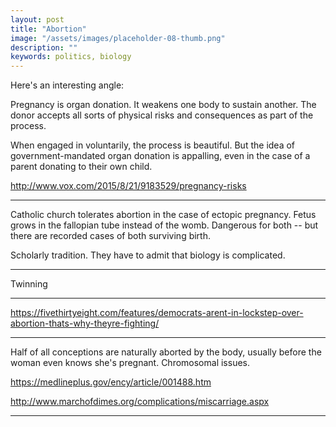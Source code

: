 ```yaml
---
layout: post
title: "Abortion"
image: "/assets/images/placeholder-08-thumb.png"
description: ""
keywords: politics, biology
---
```


Here's an interesting angle:

Pregnancy is organ donation. It weakens one body to sustain another. The donor accepts all sorts of physical risks and consequences as part of the process.

When engaged in voluntarily, the process is beautiful. But the idea of government-mandated organ donation is appalling, even in the case of a parent donating to their own child.

http://www.vox.com/2015/8/21/9183529/pregnancy-risks

---

Catholic church tolerates abortion in the case of ectopic pregnancy. Fetus grows in the fallopian tube instead of the womb. Dangerous for both -- but there are recorded cases of both surviving birth.

Scholarly tradition. They have to admit that biology is complicated.

---

Twinning

---

https://fivethirtyeight.com/features/democrats-arent-in-lockstep-over-abortion-thats-why-theyre-fighting/

---


Half of all conceptions are naturally aborted by the body, usually before the woman even knows she's pregnant. Chromosomal issues.

https://medlineplus.gov/ency/article/001488.htm

http://www.marchofdimes.org/complications/miscarriage.aspx

---
